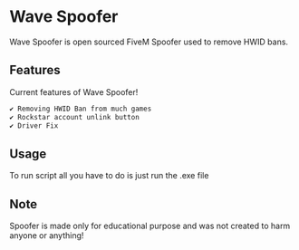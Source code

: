 # Wave Spoofer

Wave Spoofer is open sourced FiveM Spoofer used to remove HWID bans.

## Features

Current features of Wave Spoofer!

```bash
✔️ Removing HWID Ban from much games
✔️ Rockstar account unlink button
✔️ Driver Fix
```

## Usage

To run script all you have to do is just run the .exe file

## Note

Spoofer is made only for educational purpose and was not created to harm anyone or anything!
